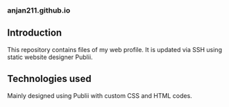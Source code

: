 ### anjan211.github.io

## Introduction

This repository contains files of my web profile. It is updated via SSH using static website designer Publii.

## Technologies used

Mainly designed using Publii with custom CSS and HTML codes.
